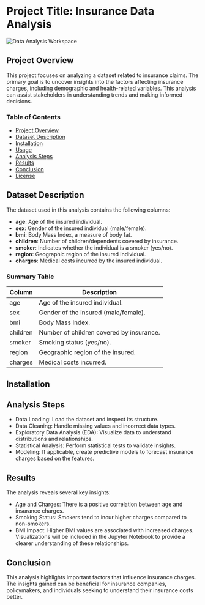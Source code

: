 # Project Title: Insurance Data Analysis
<!-- This creates a top-level heading -->

![Data Analysis Workspace](https://github.com/FerasAlsahsh/Data-Analysis-Project-insurance/blob/main/Insurance%20Data%20Analysis.png)
 
## Project Overview
<!-- This creates a second-level heading -->

This project focuses on analyzing a dataset related to insurance claims. The primary goal is to uncover insights into the factors affecting insurance charges, including demographic and health-related variables. This analysis can assist stakeholders in understanding trends and making informed decisions.

### Table of Contents
<!-- This creates a third-level heading -->

- [Project Overview](#project-overview)
- [Dataset Description](#dataset-description)
- [Installation](#installation)
- [Usage](#usage)
- [Analysis Steps](#analysis-steps)
- [Results](#results)
- [Conclusion](#conclusion)
- [License](#license)

## Dataset Description
<!-- This creates another second-level heading -->

The dataset used in this analysis contains the following columns:

- **age**: Age of the insured individual.
- **sex**: Gender of the insured individual (male/female).
- **bmi**: Body Mass Index, a measure of body fat.
- **children**: Number of children/dependents covered by insurance.
- **smoker**: Indicates whether the individual is a smoker (yes/no).
- **region**: Geographic region of the insured individual.
- **charges**: Medical costs incurred by the insured individual.

### Summary Table
<!-- This creates another third-level heading -->

| Column    | Description                                   |
|-----------|-----------------------------------------------|
| age       | Age of the insured individual.                |
| sex       | Gender of the insured (male/female).         |
| bmi       | Body Mass Index.                              |
| children  | Number of children covered by insurance.      |
| smoker    | Smoking status (yes/no).                      |
| region    | Geographic region of the insured.             |
| charges   | Medical costs incurred.                       |

## Installation
<!-- This creates another second-level heading -->


## Analysis Steps
<!-- This creates another second-level heading -->

* Data Loading: Load the dataset and inspect its structure.
* Data Cleaning: Handle missing values and incorrect data types.
* Exploratory Data Analysis (EDA): Visualize data to understand distributions and relationships.
* Statistical Analysis: Perform statistical tests to validate insights.
* Modeling: If applicable, create predictive models to forecast insurance charges based on the features.
## Results
<!-- This creates another second-level heading -->

The analysis reveals several key insights:

* Age and Charges: There is a positive correlation between age and insurance charges.
* Smoking Status: Smokers tend to incur higher charges compared to non-smokers.
* BMI Impact: Higher BMI values are associated with increased charges.
Visualizations will be included in the Jupyter Notebook to provide a clearer understanding of these relationships.

## Conclusion
<!-- This creates another second-level heading -->

This analysis highlights important factors that influence insurance charges. The insights gained can be beneficial for insurance companies, policymakers, and individuals seeking to understand their insurance costs better.
